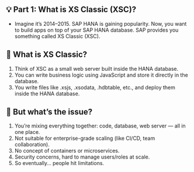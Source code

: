 ## 💡 Part 1: What is XS Classic (XSC)?
- Imagine it’s 2014–2015. SAP HANA is gaining popularity. Now, you want to build apps on top of your SAP HANA database. SAP provides you something called XS Classic (XSC).

## 🧱 What is XS Classic?

1. Think of XSC as a small web server built inside the HANA database.
2. You can write business logic using JavaScript and store it directly in the database.
3. You write files like .xsjs, .xsodata, .hdbtable, etc., and deploy them inside the HANA database.

## 🚫 But what’s the issue?

1. You’re mixing everything together: code, database, web server — all in one place.
2. Not suitable for enterprise-grade scaling (like CI/CD, team collaboration).
3. No concept of containers or microservices.
4. Security concerns, hard to manage users/roles at scale.
5. So eventually… people hit limitations.

